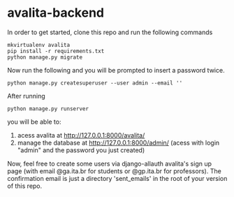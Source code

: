 # avalita-backend

In order to get started, clone this repo and run the following commands
```
mkvirtualenv avalita
pip install -r requirements.txt
python manage.py migrate
```

Now run the following and you will be prompted to insert a password twice.
```
python manage.py createsuperuser --user admin --email ''
```
After running
```
python manage.py runserver
```
you will be able to:
1. acess avalita at http://127.0.0.1:8000/avalita/
2. manage the database at http://127.0.0.1:8000/admin/ (acess with login "admin" and the password you just created)

Now, feel free to create some users via django-allauth avalita's sign up page (with email @ga.ita.br for students or @gp.ita.br for professors).
The confirmation email is just a directory 'sent_emails' in the root of your version of this repo.
